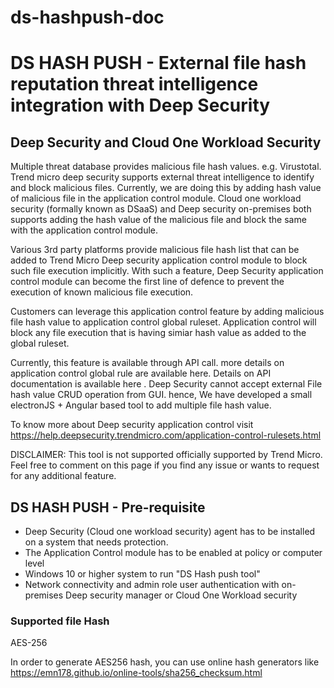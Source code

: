# ds-hashpush-doc
# DS HASH PUSH - External file hash reputation threat intelligence integration with Deep Security
## Deep Security and Cloud One Workload Security


Multiple threat database provides malicious file hash values. e.g. Virustotal. Trend micro deep security supports external threat intelligence to identify and block malicious files. Currently, we are doing this by adding hash value of malicious file in the application control module. Cloud one workload security (formally known as DSaaS) and Deep security on-premises both supports adding the hash value of the malicious file and block the same with the application control module. 

Various 3rd party platforms provide malicious file hash list that can be added to Trend Micro Deep security application control module to block such file execution implicitly. With such a feature, Deep Security application control module can become the first line of defence to prevent the execution of known malicious file execution.

 Customers can leverage this application control feature by adding malicious file hash value to application control global ruleset. Application control will block any file execution that is having simiar hash value as added to the global ruleset.

Currently, this feature is available through API call. more details on application control global rule are available here. Details on API documentation is available here . Deep Security cannot accept external File hash value  CRUD operation from GUI. hence, We have developed a small electronJS + Angular based tool to add multiple file hash value.

 To know more about Deep security application control visit https://help.deepsecurity.trendmicro.com/application-control-rulesets.html
 
 
 
DISCLAIMER: This tool is not supported officially supported by Trend Micro.  Feel free to comment on this page if you find any issue or wants to request for any additional feature.


## DS HASH PUSH - Pre-requisite
 - Deep Security (Cloud one workload security) agent has to be installed on a system that needs protection.
 - The Application Control module has to be enabled at policy or computer level
 - Windows 10 or higher system to run "DS Hash push tool"
 - Network connectivity and admin role user authentication with on-premises Deep security manager or Cloud One Workload security


### Supported file Hash 
AES-256
  

In order to generate AES256 hash, you can use online hash generators like https://emn178.github.io/online-tools/sha256_checksum.html



